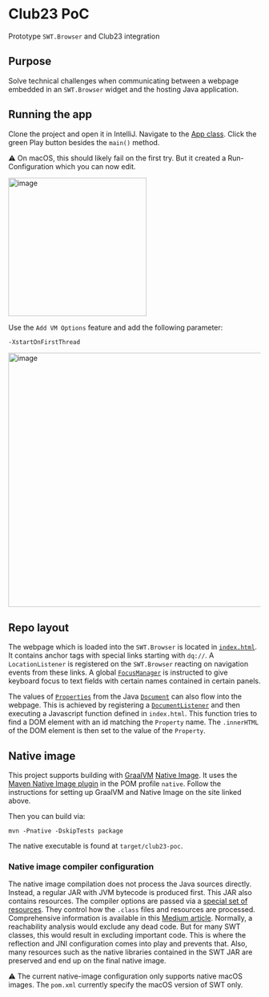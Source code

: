 # Club23 PoC 

Prototype `SWT.Browser` and Club23 integration

## Purpose

Solve technical challenges when communicating between a webpage embedded in an `SWT.Browser` widget and the hosting Java application.

## Running the app

Clone the project and open it in IntelliJ.
Navigate to the [App class](src/main/java/com/dramaqueen/club23/App.java).
Click the green Play button besides the `main()` method.

:warning: On macOS, this should likely fail on the first try.
But it created a Run-Configuration which you can now edit.

<img width="276" alt="image" src="https://user-images.githubusercontent.com/67784/142598181-40a06db3-ddbe-407b-b912-1d1a86808404.png">

Use the `Add VM Options` feature and add the following parameter:

`-XstartOnFirstThread`

<img width="507" alt="image" src="https://user-images.githubusercontent.com/67784/142598400-56410334-8e75-401a-ac57-31f2705d19c8.png">

## Repo layout

The webpage which is loaded into the `SWT.Browser` is located in [`index.html`](src/main/resources/com/dramaqueen/club23/ui/club23panel/index.html).
It contains anchor tags with special links starting with `dq://`.
A `LocationListener` is registered on the `SWT.Browser` reacting on navigation events from these links.
A global [`FocusManager`](src/main/java/com/dramaqueen/club23/ui/FocusManager.java) is instructed to give keyboard focus to text fields with certain names contained in certain panels.

The values of [`Properties`](src/main/java/com/dramaqueen/club23/model/Property.java) from the Java [`Document`](src/main/java/com/dramaqueen/club23/model/Document.java) can also flow into the webpage.
This is achieved by registering a [`DocumentListener`](src/main/java/com/dramaqueen/club23/model/DocumentListener.java) and then executing a Javascript function defined in `index.html`.
This function tries to find a DOM element with an id matching the `Property` name.
The `.innerHTML` of the DOM element is then set to the value of the `Property`.

## Native image

This project supports building with [GraalVM](https://www.graalvm.org) [Native Image](https://www.graalvm.org/native-image/).
It uses the [Maven Native Image plugin](https://graalvm.github.io/native-build-tools/0.9.7.1/maven-plugin.html) in the POM profile `native`.
Follow the instructions for setting up GraalVM and Native Image on the site linked above.

Then you can build via:

```shell
mvn -Pnative -DskipTests package
```

The native executable is found at `target/club23-poc`.

### Native image compiler configuration

The native image compilation does not process the Java sources directly.
Instead, a regular JAR with JVM bytecode is produced first.
This JAR also contains resources.
The compiler options are passed via a [special set of resources](src/main/resources/META-INF/native-image/com.dramaqueen/club32-poc).
They control how the `.class` files and resources are processed.
Comprehensive information is available in this [Medium article](https://medium.com/graalvm/simplifying-native-image-generation-with-maven-plugin-and-embeddable-configuration-d5b283b92f57).
Normally, a reachability analysis would exclude any dead code.
But for many SWT classes, this would result in excluding important code.
This is where the reflection and JNI configuration comes into play and prevents that.
Also, many resources such as the native libraries contained in the SWT JAR are preserved and end up on the final native image.

:warning: The current native-image configuration only supports native macOS images.
The `pom.xml` currently specify the macOS version of SWT only. 
